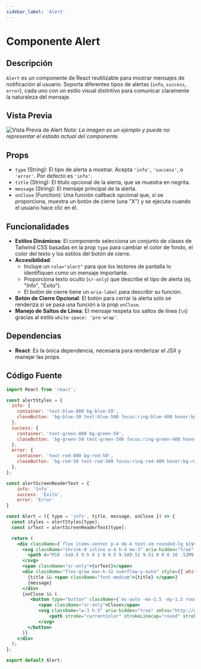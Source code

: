 ```yaml
---
sidebar_label: 'Alert'
---
```


# Componente Alert

## Descripción

`Alert` es un componente de React reutilizable para mostrar mensajes de notificación al usuario. Soporta diferentes tipos de alertas (`info`, `success`, `error`), cada uno con un estilo visual distintivo para comunicar claramente la naturaleza del mensaje.

## Vista Previa

![Vista Previa de Alert](https://i.imgur.com/EjemploDeImagen.png) 
*Nota: La imagen es un ejemplo y puede no representar el estado actual del componente.*

## Props

- `type` (String): El tipo de alerta a mostrar. Acepta `'info'`, `'success'`, o `'error'`. Por defecto es `'info'`.
- `title` (String): El título opcional de la alerta, que se muestra en negrita.
- `message` (String): El mensaje principal de la alerta.
- `onClose` (Function): Una función callback opcional que, si se proporciona, muestra un botón de cierre (una "X") y se ejecuta cuando el usuario hace clic en él.

## Funcionalidades

- **Estilos Dinámicos**: El componente selecciona un conjunto de clases de Tailwind CSS basadas en la prop `type` para cambiar el color de fondo, el color del texto y los estilos del botón de cierre.
- **Accesibilidad**:
  - Incluye un `role="alert"` para que los lectores de pantalla lo identifiquen como un mensaje importante.
  - Proporciona texto oculto (`sr-only`) que describe el tipo de alerta (ej. "Info", "Éxito").
  - El botón de cierre tiene un `aria-label` para describir su función.
- **Botón de Cierre Opcional**: El botón para cerrar la alerta solo se renderiza si se pasa una función a la prop `onClose`.
- **Manejo de Saltos de Línea**: El mensaje respeta los saltos de línea (`\n`) gracias al estilo `white-space: 'pre-wrap'`.

## Dependencias

- **React**: Es la ónica dependencia, necesaria para renderizar el JSX y manejar las props.

## Código Fuente

```jsx
import React from 'react';

const alertStyles = {
  info: {
    container: 'text-blue-800 bg-blue-50',
    closeButton: 'bg-blue-50 text-blue-500 focus:ring-blue-400 hover:bg-blue-200'
  },
  success: {
    container: 'text-green-800 bg-green-50',
    closeButton: 'bg-green-50 text-green-500 focus:ring-green-400 hover:bg-green-200'
  },
  error: {
    container: 'text-red-800 bg-red-50',
    closeButton: 'bg-red-50 text-red-500 focus:ring-red-400 hover:bg-red-200'
  },
};

const alertScreenReaderText = {
    info: 'Info',
    success: 'Éxito',
    error: 'Error'
}

const Alert = ({ type = 'info', title, message, onClose }) => {
  const styles = alertStyles[type];
  const srText = alertScreenReaderText[type];

  return (
    <div className={`flex items-center p-4 mb-4 text-sm rounded-lg ${styles.container}`} role="alert">
      <svg className="shrink-0 inline w-4 h-4 me-3" aria-hidden="true" xmlns="http://www.w3.org/2000/svg" fill="currentColor" viewBox="0 0 20 20">
        <path d="M10 .5a9.5 9.5 0 1 0 9.5 9.5A9.51 9.51 0 0 0 10 .5ZM9.5 4a1.5 1.5 0 1 1 0 3 1.5 1.5 0 0 1 0-3ZM12 15H8a1 1 0 0 1 0-2h1v-3H8a1 1 0 0 1 0-2h2a1 1 0 0 1 1 1v4h1a1 1 0 0 1 0 2Z"/>
      </svg>
      <span className="sr-only">{srText}</span>
      <div className="flex-grow max-h-32 overflow-y-auto" style={{ whiteSpace: 'pre-wrap' }}>
        {title && <span className="font-medium">{title} </span>}
        {message}
      </div>
      {onClose && (
         <button type="button" className={`ms-auto -mx-1.5 -my-1.5 rounded-lg focus:ring-2 p-1.5 inline-flex items-center justify-center h-8 w-8 ${styles.closeButton}`} onClick={onClose} aria-label="Close">
            <span className="sr-only">Close</span>
            <svg className="w-3 h-3" aria-hidden="true" xmlns="http://www.w3.org/2000/svg" fill="none" viewBox="0 0 14 14">
                <path stroke="currentColor" strokeLinecap="round" strokeLinejoin="round" strokeWidth="2" d="m1 1 6 6m0 0 6 6M7 7l6-6M7 7l-6 6"/>
            </svg>
        </button>
      )}
    </div>
  );
};

export default Alert;
```